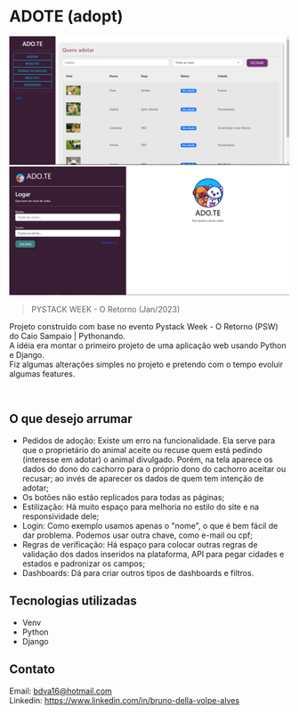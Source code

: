 # ADOTE (adopt)

![preview](./_.github/adote-home.png)
![preview](./_.github/adote-login.png)

> PYSTACK WEEK - O Retorno (Jan/2023)
<p>Projeto construído com base no evento Pystack Week - O Retorno (PSW) do Caio Sampaio | Pythonando.<br>
A idéia era montar o primeiro projeto de uma aplicação web usando Python e Django.<br>
Fiz algumas alterações simples no projeto e pretendo com o tempo evoluir algumas features.</p>
<br>

## O que desejo arrumar

- Pedidos de adoção: Existe um erro na funcionalidade. Ela serve para que o proprietário do animal aceite ou recuse quem está pedindo (interesse em adotar) o animal divulgado. Porém, na tela aparece os dados do dono do cachorro para o próprio dono do cachorro aceitar ou recusar; ao invés de aparecer os dados de quem tem intenção de adotar;
- Os botões não estão replicados para todas as páginas;
- Estilização: Há muito espaço para melhoria no estilo do site e na responsividade dele;
- Login: Como exemplo usamos apenas o "nome", o que é bem fácil de dar problema. Podemos usar outra chave, como e-mail ou cpf;
- Regras de verificação: Há espaço para colocar outras regras de validação dos dados inseridos na plataforma, API para pegar cidades e estados e padronizar os campos;
- Dashboards: Dá para criar outros tipos de dashboards e filtros.

## Tecnologias utilizadas

- Venv
- Python
- Django

## Contato

Email: bdva16@hotmail.com <br>
Linkedin: https://www.linkedin.com/in/bruno-della-volpe-alves
